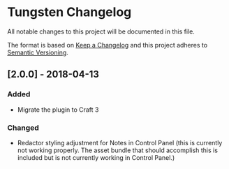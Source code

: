# Tungsten Changelog

All notable changes to this project will be documented in this file.

The format is based on [Keep a Changelog](http://keepachangelog.com/) and this project adheres to [Semantic Versioning](http://semver.org/).

## [2.0.0] - 2018-04-13
### Added
- Migrate the plugin to Craft 3

### Changed
- Redactor styling adjustment for Notes in Control Panel (this is currently not working properly. The asset bundle that should accomplish this is included but is not currently working in Control Panel.)
